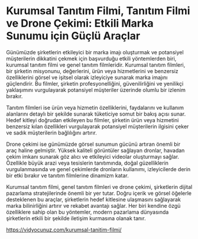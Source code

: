 # Kurumsal Tanıtım Filmi, Tanıtım Filmi ve Drone Çekimi: Etkili Marka Sunumu için Güçlü Araçlar

Günümüzde şirketlerin etkileyici bir marka imajı oluşturmak ve potansiyel müşterilerin dikkatini çekmek için başvurduğu etkili yöntemlerden biri, kurumsal tanıtım filmi ve genel tanıtım filmleridir. Kurumsal tanıtım filmleri, bir şirketin misyonunu, değerlerini, ürün veya hizmetlerini ve benzersiz özelliklerini görsel ve işitsel olarak izleyiciye sunarak marka imajını güçlendirir. Bu filmler, şirketin profesyonelliğini, güvenilirliğini ve yenilikçi yaklaşımını vurgulayarak potansiyel müşteriler üzerinde olumlu bir izlenim bırakır.

Tanıtım filmleri ise ürün veya hizmetin özelliklerini, faydalarını ve kullanım alanlarını detaylı bir şekilde sunarak tüketiciye somut bir bakış açısı sunar. Hedef kitleyi doğrudan etkileyen bu filmler, şirketin ürün veya hizmetini benzersiz kılan özellikleri vurgulayarak potansiyel müşterilerin ilgisini çeker ve sadık müşterilerin bağlılığını artırır.

Drone çekimi ise günümüzde görsel sunumun gücünü artıran önemli bir araç haline gelmiştir. Yüksek kaliteli görüntüler sağlayan dronlar, havadan çekim imkanı sunarak göz alıcı ve etkileyici videolar oluşturmayı sağlar. Özellikle büyük arazi veya tesislerin tanıtımında, doğal güzelliklerin vurgulanmasında ve genel çekimlerde dronların kullanımı, izleyicilerde derin bir etki bırakır ve tanıtım filmlerine dinamizm katar.

Kurumsal tanıtım filmi, genel tanıtım filmleri ve drone çekimi, şirketlerin dijital pazarlama stratejilerinde önemli bir yer tutar. Doğru içerik ve görsel öğelerle desteklenen bu araçlar, şirketlerin hedef kitlesine ulaşmasını sağlayarak marka bilinirliğini artırır ve rekabet avantajı sağlar. Her biri kendine özgü özelliklere sahip olan bu yöntemler, modern pazarlama dünyasında şirketlerin etkili bir şekilde iletişim kurmasına olanak tanır.

 
https://vidyocunuz.com/kurumsal-tanitim-filmi/
